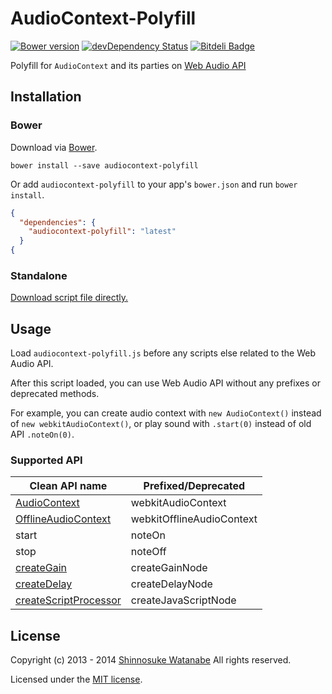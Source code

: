 # AudioContext-Polyfill

[![Bower version](https://badge.fury.io/bo/audiocontext-polyfill.png)](http://badge.fury.io/bo/audiocontext-polyfill)
[![devDependency Status](https://david-dm.org/shinnn/Audiocontext-polyfill/dev-status.png)](https://david-dm.org/shinnn/Audiocontext-polyfill#info=devDependencies)
[![Bitdeli Badge](https://d2weczhvl823v0.cloudfront.net/shinnn/audiocontext-polyfill/trend.png)](https://bitdeli.com/free "Bitdeli Badge")

Polyfill for `AudioContext` and its parties on [Web Audio API](http://www.w3.org/TR/webaudio/ "Web Audio API W3C Working Draft")

## Installation

### Bower

Download via [Bower](http://bower.io/ "BOWER: A package manager for the web").

```
bower install --save audiocontext-polyfill
```

Or add `audiocontext-polyfill` to your app's `bower.json` and run `bower install`.

```json
{
  "dependencies": {
    "audiocontext-polyfill": "latest"
  }
{
```

### Standalone

[Download script file directly.](https://raw.github.com/shinnn/AudioContext-Polyfill/master/audiocontext-polyfill.js "view raw")

## Usage

Load `audiocontext-polyfill.js` before any scripts else related to the Web Audio API.

After this script loaded, you can use Web Audio API without any prefixes or deprecated methods.

For example, you can create audio context with `new AudioContext()` instead of `new webkitAudioContext()`, or play sound with `.start(0)` instead of old API `.noteOn(0)`.


### Supported API

[ctx]: <http://www.w3.org/TR/webaudio/#AudioContext-section>
[octx]: <http://www.w3.org/TR/webaudio/#OfflineAudioContext-section>
[gain]: <http://www.w3.org/TR/webaudio/#GainNode-section>
[delay]: <http://www.w3.org/TR/webaudio/#DelayNode-section>
[proc]: <http://www.w3.org/TR/webaudio/#ScriptProcessorNode>

| Clean API name                | Prefixed/Deprecated      |
| ----------------------------- | ------------------------ |
| [AudioContext][ctx]           | webkitAudioContext       |
| [OfflineAudioContext][octx]   | webkitOfflineAudioContext|
| start                         | noteOn                   |
| stop                          | noteOff                  |
| [createGain][gain]            | createGainNode           |
| [createDelay][delay]          | createDelayNode          |
| [createScriptProcessor][proc] | createJavaScriptNode     |

## License

Copyright (c) 2013 - 2014 [Shinnosuke Watanabe](https://github.com/shinnn) All rights reserved.

Licensed under the [MIT license](http://opensource.org/licenses/mit-license.php).
